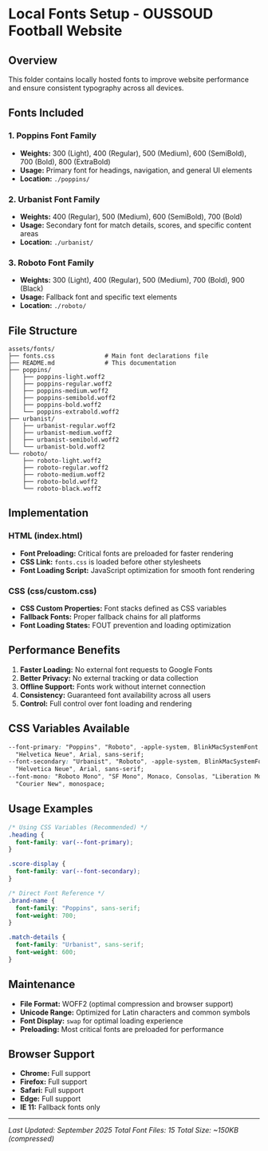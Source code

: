 # Local Fonts Setup - OUSSOUD Football Website

## Overview

This folder contains locally hosted fonts to improve website performance and ensure consistent typography across all devices.

## Fonts Included

### 1. **Poppins Font Family**

- **Weights:** 300 (Light), 400 (Regular), 500 (Medium), 600 (SemiBold), 700 (Bold), 800 (ExtraBold)
- **Usage:** Primary font for headings, navigation, and general UI elements
- **Location:** `./poppins/`

### 2. **Urbanist Font Family**

- **Weights:** 400 (Regular), 500 (Medium), 600 (SemiBold), 700 (Bold)
- **Usage:** Secondary font for match details, scores, and specific content areas
- **Location:** `./urbanist/`

### 3. **Roboto Font Family**

- **Weights:** 300 (Light), 400 (Regular), 500 (Medium), 700 (Bold), 900 (Black)
- **Usage:** Fallback font and specific text elements
- **Location:** `./roboto/`

## File Structure

```
assets/fonts/
├── fonts.css              # Main font declarations file
├── README.md              # This documentation
├── poppins/
│   ├── poppins-light.woff2
│   ├── poppins-regular.woff2
│   ├── poppins-medium.woff2
│   ├── poppins-semibold.woff2
│   ├── poppins-bold.woff2
│   └── poppins-extrabold.woff2
├── urbanist/
│   ├── urbanist-regular.woff2
│   ├── urbanist-medium.woff2
│   ├── urbanist-semibold.woff2
│   └── urbanist-bold.woff2
└── roboto/
    ├── roboto-light.woff2
    ├── roboto-regular.woff2
    ├── roboto-medium.woff2
    ├── roboto-bold.woff2
    └── roboto-black.woff2
```

## Implementation

### HTML (index.html)

- **Font Preloading:** Critical fonts are preloaded for faster rendering
- **CSS Link:** `fonts.css` is loaded before other stylesheets
- **Font Loading Script:** JavaScript optimization for smooth font rendering

### CSS (css/custom.css)

- **CSS Custom Properties:** Font stacks defined as CSS variables
- **Fallback Fonts:** Proper fallback chains for all platforms
- **Font Loading States:** FOUT prevention and loading optimization

## Performance Benefits

1. **Faster Loading:** No external font requests to Google Fonts
2. **Better Privacy:** No external tracking or data collection
3. **Offline Support:** Fonts work without internet connection
4. **Consistency:** Guaranteed font availability across all users
5. **Control:** Full control over font loading and rendering

## CSS Variables Available

```css
--font-primary: "Poppins", "Roboto", -apple-system, BlinkMacSystemFont, "Segoe UI",
  "Helvetica Neue", Arial, sans-serif;
--font-secondary: "Urbanist", "Roboto", -apple-system, BlinkMacSystemFont, "Segoe UI",
  "Helvetica Neue", Arial, sans-serif;
--font-mono: "Roboto Mono", "SF Mono", Monaco, Consolas, "Liberation Mono",
  "Courier New", monospace;
```

## Usage Examples

```css
/* Using CSS Variables (Recommended) */
.heading {
  font-family: var(--font-primary);
}

.score-display {
  font-family: var(--font-secondary);
}

/* Direct Font Reference */
.brand-name {
  font-family: "Poppins", sans-serif;
  font-weight: 700;
}

.match-details {
  font-family: "Urbanist", sans-serif;
  font-weight: 600;
}
```

## Maintenance

- **File Format:** WOFF2 (optimal compression and browser support)
- **Unicode Range:** Optimized for Latin characters and common symbols
- **Font Display:** `swap` for optimal loading experience
- **Preloading:** Most critical fonts are preloaded for performance

## Browser Support

- **Chrome:** Full support
- **Firefox:** Full support
- **Safari:** Full support
- **Edge:** Full support
- **IE 11:** Fallback fonts only

---

_Last Updated: September 2025_
_Total Font Files: 15_
_Total Size: ~150KB (compressed)_
